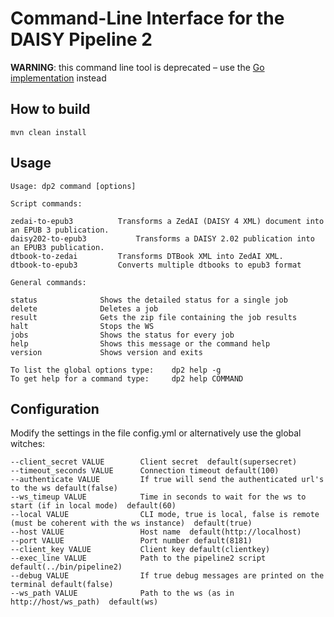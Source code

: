 Command-Line Interface for the DAISY Pipeline 2
===============================================

**WARNING**: this command line tool is deprecated – use the [Go implementation](https://github.com/daisy/pipeline-cli-go) instead


How to build
------------

	mvn clean install

Usage
-----

	Usage: dp2 command [options]
	
	Script commands:
	
	zedai-to-epub3			Transforms a ZedAI (DAISY 4 XML) document into an EPUB 3 publication.
	daisy202-to-epub3			Transforms a DAISY 2.02 publication into an EPUB3 publication.
	dtbook-to-zedai			Transforms DTBook XML into ZedAI XML.
	dtbook-to-epub3			Converts multiple dtbooks to epub3 format
	
	General commands:
	
	status				Shows the detailed status for a single job
	delete				Deletes a job
	result				Gets the zip file containing the job results
	halt				Stops the WS
	jobs				Shows the status for every job
	help				Shows this message or the command help 
	version				Shows version and exits
	
	To list the global options type:  	dp2 help -g
	To get help for a command type:  	dp2 help COMMAND

Configuration
-------------

Modify the settings in the file config.yml or alternatively use the global witches:

	--client_secret VALUE        Client secret  default(supersecret)
	--timeout_seconds VALUE      Connection timeout default(100)
	--authenticate VALUE         If true will send the authenticated url's to the ws default(false)
	--ws_timeup VALUE            Time in seconds to wait for the ws to start (if in local mode)  default(60)
	--local VALUE                CLI mode, true is local, false is remote (must be coherent with the ws instance)  default(true)
	--host VALUE                 Host name  default(http://localhost)
	--port VALUE                 Port number default(8181)
	--client_key VALUE           Client key default(clientkey)
	--exec_line VALUE            Path to the pipeline2 script  default(../bin/pipeline2)
	--debug VALUE                If true debug messages are printed on the terminal default(false)
	--ws_path VALUE              Path to the ws (as in http://host/ws_path)  default(ws)
